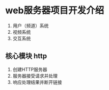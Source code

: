 # web服务器项目开发介绍
1. 用户（频道）系统
2. 视频系统
3. 交互系统


## 核心模块 http
   1. 创建HTTP服务器
   2. 服务器接受请求并处理
   3. 响应处理结果并断开链接